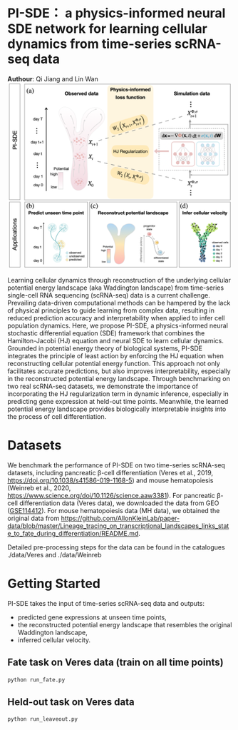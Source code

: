 # PI-SDE： a physics-informed neural SDE network for learning cellular dynamics from time-series scRNA-seq data

**Authour**: Qi Jiang and Lin Wan
![Overview](./assets/overview.jpg)

Learning cellular dynamics through reconstruction of the underlying cellular potential energy landscape (aka Waddington landscape) from time-series single-cell RNA sequencing (scRNA-seq) data is a current challenge. Prevailing data-driven computational methods can be hampered by the lack of physical principles to guide learning from complex data, resulting in reduced prediction accuracy and interpretability when applied to infer cell population dynamics. Here, we propose PI-SDE, a physics-informed neural stochastic differential equation (SDE) framework that combines the Hamilton-Jacobi (HJ) equation and neural SDE to learn cellular dynamics. Grounded in potential energy theory of biological systems, PI-SDE integrates the principle of least action by enforcing the HJ equation when reconstructing cellular potential energy function. This approach not only facilitates accurate predictions, but also improves interpretability, especially in the reconstructed potential energy landscape. Through benchmarking on two real scRNA-seq datasets, we demonstrate the importance of incorporating the HJ regularization term in dynamic inference, especially in predicting gene expression at held-out time points. Meanwhile, the learned potential energy landscape provides biologically interpretable insights into the process of cell differentiation. 




# Datasets
We benchmark the performance of PI-SDE on two time-series scRNA-seq datasets, including pancreatic β-cell differentiation (Veres et al., 2019, https://doi.org/10.1038/s41586-019-1168-5) and mouse hematopoiesis (Weinreb et al., 2020, https://www.science.org/doi/10.1126/science.aaw3381). For pancreatic β-cell differentiation data (Veres data), we downloaded the data from GEO ([GSE114412](https://www.ncbi.nlm.nih.gov/geo/query/acc.cgi?acc=GSE114412)). For mouse hematopoiesis data (MH data), we obtained the original data from https://github.com/AllonKleinLab/paper-data/blob/master/Lineage_tracing_on_transcriptional_landscapes_links_state_to_fate_during_differentiation/README.md.

Detailed pre-processing steps for the data can be found in the catalogues ./data/Veres and ./data/Weinreb


# Getting Started
PI-SDE takes the input of time-series scRNA-seq data and outputs:
- predicted gene expressions at unseen time points,
- the reconstructed potential energy landscape that resembles the original Waddington landscape,
- inferred cellular velocity.

## Fate task on Veres data (train on all time points)

```bash
python run_fate.py
```

## Held-out task on Veres data

```bash
python run_leaveout.py
```
